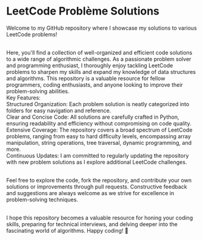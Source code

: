 # LeetCode Problème Solutions
Welcome to my GitHub repository where I showcase my solutions to various LeetCode problems! <br/><br/>

Here, you'll find a collection of well-organized and efficient code solutions to a wide range of algorithmic challenges. As a passionate problem solver and programming enthusiast, I thoroughly enjoy tackling LeetCode problems to sharpen my skills and expand my knowledge of data structures and algorithms. This repository is a valuable resource for fellow programmers, coding enthusiasts, and anyone looking to improve their problem-solving abilities.<br/>
Key Features:<br/>
Structured Organization: Each problem solution is neatly categorized into folders for easy navigation and reference.<br/>
Clear and Concise Code: All solutions are carefully crafted in Python, ensuring readability and efficiency without compromising on code quality.<br/>
Extensive Coverage: The repository covers a broad spectrum of LeetCode problems, ranging from easy to hard difficulty levels, encompassing array manipulation, string operations, tree traversal, dynamic programming, and more.<br/>
Continuous Updates: I am committed to regularly updating the repository with new problem solutions as I explore additional LeetCode challenges.<br/><br/>

Feel free to explore the code, fork the repository, and contribute your own solutions or improvements through pull requests. Constructive feedback and suggestions are always welcome as we strive for excellence in problem-solving techniques.<br/><br/>

I hope this repository becomes a valuable resource for honing your coding skills, preparing for technical interviews, and delving deeper into the fascinating world of algorithms. Happy coding! 🚀<br/>
